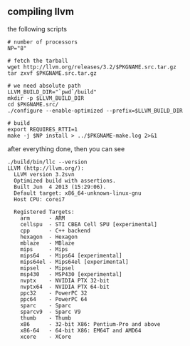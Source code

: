 ## compiling llvm ##


the following scripts

    # number of processors
    NP="8"
    
    # fetch the tarball
    wget http://llvm.org/releases/3.2/$PKGNAME.src.tar.gz
    tar zxvf $PKGNAME.src.tar.gz
    
    # we need absolute path
    LLVM_BUILD_DIR="`pwd`/build"
    mkdir -p $LLVM_BUILD_DIR 
    cd $PKGNAME.src/
    ./configure --enable-optimized --prefix=$LLVM_BUILD_DIR
    
    # build
    export REQUIRES_RTTI=1
    make -j $NP install > ../$PKGNAME-make.log 2>&1



after everything done, then you can see

    ./build/bin/llc --version
    LLVM (http://llvm.org/):
      LLVM version 3.2svn
      Optimized build with assertions.
      Built Jun  4 2013 (15:29:06).
      Default target: x86_64-unknown-linux-gnu
      Host CPU: corei7
    
      Registered Targets:
        arm      - ARM
        cellspu  - STI CBEA Cell SPU [experimental]
        cpp      - C++ backend
        hexagon  - Hexagon
        mblaze   - MBlaze
        mips     - Mips
        mips64   - Mips64 [experimental]
        mips64el - Mips64el [experimental]
        mipsel   - Mipsel
        msp430   - MSP430 [experimental]
        nvptx    - NVIDIA PTX 32-bit
        nvptx64  - NVIDIA PTX 64-bit
        ppc32    - PowerPC 32
        ppc64    - PowerPC 64
        sparc    - Sparc
        sparcv9  - Sparc V9
        thumb    - Thumb
        x86      - 32-bit X86: Pentium-Pro and above
        x86-64   - 64-bit X86: EM64T and AMD64
        xcore    - XCore
    
